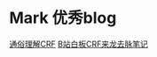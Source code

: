 # Mark 优秀blog
[通俗理解CRF](https://www.zhihu.com/question/35866596)
[B站白板CRF来龙去脉笔记](https://anxiang1836.github.io/2019/11/05/NLP_From_HMM_to_CRF/)
